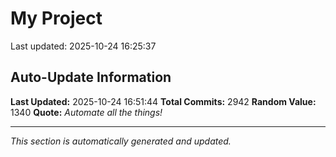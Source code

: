 # My Project


Last updated: 2025-10-24 16:25:37





































































































































































































































































































































































































































































































































































































































































































































































































































































































































































































































































































































































































































































































































































































































































































































































































































































































































































































































































































































































































































































































































































































































































































































































































































































































































































































































































































































































































































































































































































































































































































































































































































































































































































































































































## Auto-Update Information

**Last Updated:** 2025-10-24 16:51:44
**Total Commits:** 2942
**Random Value:** 1340
**Quote:** _Automate all the things!_

---
_This section is automatically generated and updated._
